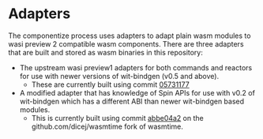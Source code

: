 # Adapters

The componentize process uses adapters to adapt plain wasm modules to wasi preview 2 compatible wasm components. There are three adapters that are built and stored as wasm binaries in this repository:

* The upstream wasi preview1 adapters for both commands and reactors for use with newer versions of wit-bindgen (v0.5 and above).
    * These are currently built using commit [05731177](https://github.com/bytecodealliance/wasmtime/commit/0573117736a698a6a03715ea41bcd1a1a7b9fa4d)
* A modified adapter that has knowledge of Spin APIs for use with v0.2 of wit-bindgen which has a different ABI than newer wit-bindgen based modules.
    * This is currently built using commit [abbe04a2](https://github.com/dicej/wasmtime/commit/abbe04a28757c645db57f66db2bc9a80e9ce8148) on the github.com/dicej/wasmtime fork of wasmtime.


